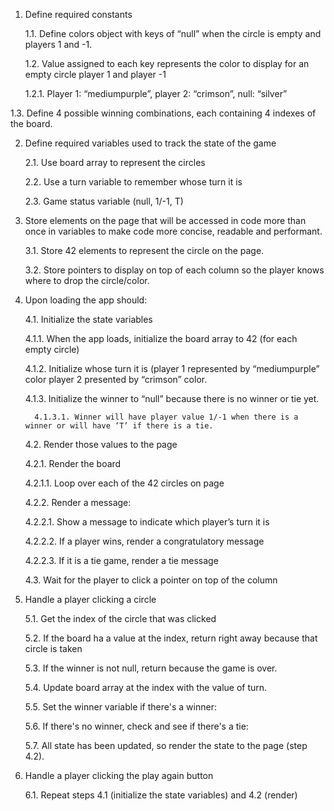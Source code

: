 1. Define required constants

   1.1. Define colors object with keys of “null” when the circle is empty and players 1 and -1.
   
   1.2. Value assigned to each key represents the color to display for an empty circle player 1 and player -1
      
      1.2.1. Player 1: “mediumpurple”, player 2: “crimson”, null: “silver”
  
  1.3. Define 4 possible winning combinations, each containing 4 indexes of the board.


2. Define required variables used to track the state of the game
   
   2.1. Use board array to represent the circles
   
   2.2. Use a turn variable to remember whose turn it is
   
   2.3. Game status variable (null, 1/-1, T)


3. Store elements on the page that will be accessed in code more than once in variables to make code more concise, readable and performant.
   
   3.1. Store 42 elements to represent the circle on the page.
   
   3.2. Store pointers to display on top of each column so the player knows where to drop the circle/color.


4. Upon loading the app should:
   
   4.1. Initialize the state variables
      
      4.1.1. When the app loads, initialize the board array to 42 (for each empty circle)
      
      4.1.2. Initialize whose turn it is (player 1 represented by “mediumpurple” color player 2 presented by “crimson” color.
      
      4.1.3. Initialize the winner to “null” because there is no winner or tie yet.
         
         4.1.3.1. Winner will have player value 1/-1 when there is a winner or will have ‘T’ if there is a tie.
   
   4.2. Render those values to the page
      
      4.2.1. Render the board
         
      4.2.1.1. Loop over each of the 42 circles on page
      
      4.2.2. Render a message:
         
      4.2.2.1. Show a message to indicate which player’s turn it is
         
      4.2.2.2. If  a player wins, render a congratulatory message 
         
      4.2.2.3. If it is a tie game, render a tie message
   
   4.3. Wait for the player to click a pointer on top of the column


5. Handle a player clicking a circle
   
   5.1. Get the index of the circle that was clicked
   
   5.2. If the board ha a value at the index, return right away because that circle is taken
   
   5.3. If the winner is not null, return because the game is over.
   
   5.4. Update board array at the index with the value of turn.
   
   5.5. Set the winner variable if there's a winner:
   
   5.6. If there's no winner, check and see if there's a tie:
   
   5.7. All state has been updated, so render the state to the page (step 4.2).


6. Handle a player clicking the play again button
   
   6.1. Repeat  steps  4.1 (initialize the state variables) and 4.2 (render)
